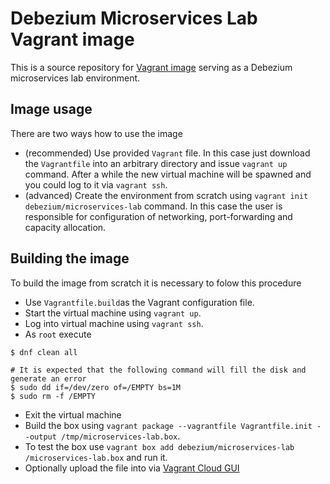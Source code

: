 # Debezium Microservices Lab Vagrant image

This is a source repository for [Vagrant image](https://app.vagrantup.com/debezium/boxes/microservices-lab) serving as a Debezium microservices lab environment.

## Image usage
There are two ways how to use the image
* (recommended) Use provided `Vagrant` file. In this case just download the `Vagrantfile` into an arbitrary directory and issue `vagrant up` command.
After a while the new virtual machine will be spawned and you could log to it via `vagrant ssh`.
* (advanced) Create the environment from scratch using `vagrant init debezium/microservices-lab` command.
In this case the user is responsible for configuration of networking, port-forwarding and capacity allocation.

## Building the image
To build the image from scratch it is necessary to folow this procedure
* Use `Vagrantfile.build`as the Vagrant configuration file.
* Start the virtual machine using `vagrant up`.
* Log into virtual machine using `vagrant ssh`.
* As `root` execute
```
$ dnf clean all

# It is expected that the following command will fill the disk and generate an error
$ sudo dd if=/dev/zero of=/EMPTY bs=1M
$ sudo rm -f /EMPTY
```
* Exit the virtual machine
* Build the box using `vagrant package --vagrantfile Vagrantfile.init --output /tmp/microservices-lab.box`.
* To test the box use `vagrant box add debezium/microservices-lab /microservices-lab.box` and run it.
* Optionally upload the file into via [Vagrant Cloud GUI](https://app.vagrantup.com/debezium/boxes/microservices-lab/)
